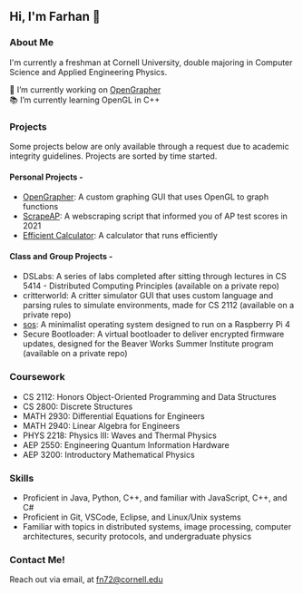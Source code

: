 ## Hi, I'm Farhan 👋 <br/>
### About Me

I'm currently a freshman at Cornell University, double majoring in Computer Science and Applied Engineering Physics. 

🔭 I’m currently working on [OpenGrapher](https://github.com/farhannaqib/OpenGrapher) \
📚 I’m currently learning OpenGL in C++

### Projects
Some projects below are only available through a request due to academic integrity guidelines. Projects are sorted by time started.
#### Personal Projects - 
- [OpenGrapher](https://github.com/farhannaqib/OpenGrapher): A custom graphing GUI that uses OpenGL to graph functions
- [ScrapeAP](https://github.com/farhannaqib/ScrapeAP): A webscraping script that informed you of AP test scores in 2021
- [Efficient Calculator](https://github.com/farhannaqib/efficient-calculator): A calculator that runs efficiently

#### Class and Group Projects - 
- DSLabs: A series of labs completed after sitting through lectures in CS 5414 - Distributed Computing Principles (available on a private repo)
- critterworld: A critter simulator GUI that uses custom language and parsing rules to simulate environments, made for CS 2112 (available on a private repo)
- [sos](https://github.com/farhannaqib/sos): A minimalist operating system designed to run on a Raspberry Pi 4
- Secure Bootloader: A virtual bootloader to deliver encrypted firmware updates, designed for the Beaver Works Summer Institute program (available on a private repo)

### Coursework
- CS 2112: Honors Object-Oriented Programming and Data Structures
- CS 2800: Discrete Structures
- MATH 2930: Differential Equations for Engineers
- MATH 2940: Linear Algebra for Engineers
- PHYS 2218: Physics III: Waves and Thermal Physics
- AEP 2550: Engineering Quantum Information Hardware
- AEP 3200: Introductory Mathematical Physics

### Skills
- Proficient in Java, Python, C++, and familiar with JavaScript, C++, and C#
- Proficient in Git, VSCode, Eclipse, and Linux/Unix systems
- Familiar with topics in distributed systems, image processing, computer architectures, security protocols, and undergraduate physics

### Contact Me!
Reach out via email, at [fn72@cornell.edu](mailto:fn72@cornell.edu)

<!--
**farhannaqib/farhannaqib** is a ✨ _special_ ✨ repository because its `README.md` (this file) appears on your GitHub profile.

Here are some ideas to get you started:

- 🔭 I’m currently working on ...
- 🌱 I’m currently learning ...
- 👯 I’m looking to collaborate on ...
- 🤔 I’m looking for help with ...
- 💬 Ask me about ...
- 📫 How to reach me: ...
- 😄 Pronouns: ...
- ⚡ Fun fact: ...
-->
